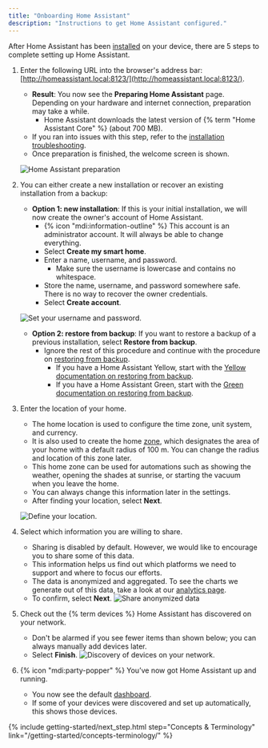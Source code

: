 ```yaml
---
title: "Onboarding Home Assistant"
description: "Instructions to get Home Assistant configured."
---
```


After Home Assistant has been [installed](/installation/) on your device, there are 5 steps to complete setting up Home Assistant.

1. Enter the following URL into the browser's address bar: [http://homeassistant.local:8123/](http://homeassistant.local:8123/).
   - **Result**: You now see the **Preparing Home Assistant** page. Depending on your hardware and internet connection, preparation may take a while.
     - Home Assistant downloads the latest version of {% term "Home Assistant Core" %} (about 700&nbsp;MB).
   - If you ran into issues with this step, refer to the [installation troubleshooting](/installation/troubleshooting/).
   - Once preparation is finished, the welcome screen is shown.

    ![Home Assistant preparation](/images/getting-started/onboarding_preparing_01_.png)

2. You can either create a new installation or recover an existing installation from a backup:
   - **Option 1: new installation**: If this is your initial installation, we will now create the owner's account of Home Assistant.
     - {% icon "mdi:information-outline" %} This account is an administrator account. It will always be able to change everything.
     - Select **Create my smart home**.
     - Enter a name, username, and password.
       - Make sure the username is lowercase and contains no whitespace.
     - Store the name, username, and password somewhere safe. There is no way to recover the owner credentials.
     - Select **Create account**.

    ![Set your username and password.](/images/getting-started/username.png)

   - **Option 2: restore from backup**: If you want to restore a backup of a previous installation, select **Restore from backup**.
     - Ignore the rest of this procedure and continue with the procedure on [restoring from backup](/common-tasks/os/#restoring-a-backup).
       - If you have a Home Assistant Yellow, start with the [Yellow documentation on restoring from backup](https://yellow.home-assistant.io/guides/restore-backup/).
       - If you have a Home Assistant Green, start with the [Green documentation on restoring from backup](https://green.home-assistant.io/guides/restore-backup/).

3. Enter the location of your home.
   - The home location is used to configure the time zone, unit system, and currency.
   - It is also used to create the home [zone](/integrations/zone/), which designates the area of your home with a default radius of 100&nbsp;m. You can change the radius and location of this zone later.
   - This home zone can be used for automations such as showing the weather, opening the shades at sunrise, or starting the vacuum when you leave the home.
   - You can always change this information later in the settings.
   - After finding your location, select **Next**.

    ![Define your location.](/images/getting-started/onboarding_location.png)

4. Select which information you are willing to share.
    - Sharing is disabled by default. However, we would like to encourage you to share some of this data.
    - This information helps us find out which platforms we need to support and where to focus our efforts.
    - The data is anonymized and aggregated. To see the charts we generate out of this data, take a look at our [analytics page](https://analytics.home-assistant.io/).
    - To confirm, select **Next**.
   ![Share anonymized data](/images/getting-started/onboarding_share_anonymized_info.png)

5. Check out the {% term devices %} Home Assistant has discovered on your network.
    - Don't be alarmed if you see fewer items than shown below; you can always manually add devices later.
    - Select **Finish**.
    ![Discovery of devices on your network.](/images/getting-started/onboarding_devices.png)

6. {% icon "mdi:party-popper" %} You’ve now got Home Assistant up and running.
   - You now see the default [dashboard](/dashboards/).
   - If some of your devices were discovered and set up automatically, this shows those devices.

{% include getting-started/next_step.html step="Concepts & Terminology" link="/getting-started/concepts-terminology/" %}
